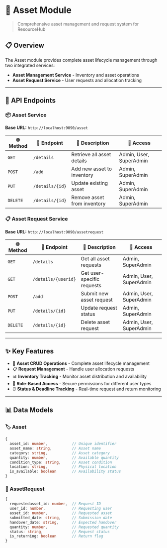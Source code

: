 # 🏢 Asset Module

> Comprehensive asset management and request system for ResourceHub

## 📋 Overview

The Asset module provides complete asset lifecycle management through two integrated services:
- **Asset Management Service** - Inventory and asset operations
- **Asset Request Service** - User requests and allocation tracking

---

## 🔗 API Endpoints

### 📦 Asset Service
**Base URL:** `http://localhost:9090/asset`

| 🌐 Method | 🔗 Endpoint | 📝 Description | 👥 Access |
|-----------|-------------|----------------|-----------|
| `GET` | `/details` | Retrieve all asset details | Admin, User, SuperAdmin |
| `POST` | `/add` | Add new asset to inventory | Admin, SuperAdmin |
| `PUT` | `/details/{id}` | Update existing asset | Admin, SuperAdmin |
| `DELETE` | `/details/{id}` | Remove asset from inventory | Admin, SuperAdmin |

### 📋 Asset Request Service  
**Base URL:** `http://localhost:9090/assetrequest`

| 🌐 Method | 🔗 Endpoint | 📝 Description | 👥 Access |
|-----------|-------------|----------------|-----------|
| `GET` | `/details` | Get all asset requests | Admin, SuperAdmin |
| `GET` | `/details/{userid}` | Get user-specific requests | Admin, User, SuperAdmin |
| `POST` | `/add` | Submit new asset request | Admin, User, SuperAdmin |
| `PUT` | `/details/{id}` | Update request status | Admin, SuperAdmin |
| `DELETE` | `/details/{id}` | Delete asset request | Admin, User, SuperAdmin |

---

## ✨ Key Features

- 🔄 **Asset CRUD Operations** - Complete asset lifecycle management
- 📋 **Request Management** - Handle user allocation requests  
- 📊 **Inventory Tracking** - Monitor asset distribution and availability
- 🔐 **Role-Based Access** - Secure permissions for different user types
- ⏰ **Status & Deadline Tracking** - Real-time request and return monitoring

---

## 📊 Data Models

### 🏷️ Asset
```typescript
{
  asset_id: number,           // Unique identifier
  asset_name: string,         // Asset name
  category: string,           // Asset category  
  quantity: number,           // Available quantity
  condition_type: string,     // Asset condition
  location: string,           // Physical location
  is_available: boolean       // Availability status
}
```

### 📝 AssetRequest
```typescript
{
  requestedasset_id: number,  // Request ID
  user_id: number,            // Requesting user
  asset_id: number,           // Requested asset
  submitted_date: string,     // Submission date
  handover_date: string,      // Expected handover
  quantity: number,           // Requested quantity
  status: string,             // Request status
  is_returning: boolean       // Return flag
}
```
